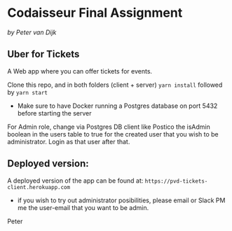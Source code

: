# Codaisseur Final Assignment
*by Peter van Dijk*

## Uber for Tickets

A Web app where you can offer tickets for events.

Clone this repo, and in both folders (client + server) `yarn install` followed by `yarn start`
* Make sure to have Docker running a Postgres database on port 5432 before starting the server

For Admin role, change via Postgres DB client like Postico the isAdmin boolean in the users table to true for the created user that you wish to be administrator. Login as that user after that.

## Deployed version:
A deployed version of the app can be found at: `https://pvd-tickets-client.herokuapp.com` 
* if you wish to try out administrator posibilities, please email or Slack PM me the user-email that you want to be admin.


Peter




